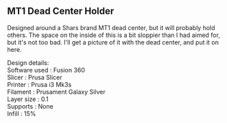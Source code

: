 ## MT1 Dead Center Holder

Designed around a Shars brand MT1 dead center, but it will probably hold others.
The space on the inside of this is a bit sloppier than I had aimed for, but it's
not too bad.  I'll get a picture of it with the dead center, and put it on here.

Design details:  
Software used : Fusion 360  
Slicer : Prusa Slicer  
Printer : Prusa i3 Mk3s  
Filament : Prusament Galaxy Silver  
Layer size : 0.1  
Supports : None  
Infill : 15%  
